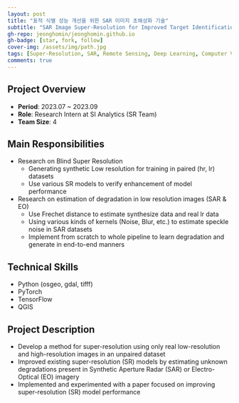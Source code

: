 ```yaml
---
layout: post
title: "표적 식별 성능 개선을 위한 SAR 이미지 초해상화 기술"
subtitle: "SAR Image Super-Resolution for Improved Target Identification"
gh-repo: jeonghomin/jeonghomin.github.io
gh-badge: [star, fork, follow]
cover-img: /assets/img/path.jpg
tags: [Super-Resolution, SAR, Remote Sensing, Deep Learning, Computer Vision]
comments: true
---
```


## Project Overview
- **Period**: 2023.07 ~ 2023.09
- **Role**: Research Intern at SI Analytics (SR Team)
- **Team Size**: 4

## Main Responsibilities
- Research on Blind Super Resolution
  - Generating synthetic Low resolution for training in paired (hr, lr) datasets
  - Use various SR models to verify enhancement of model performance
- Research on estimation of degradation in low resolution images (SAR & EO)
  - Use Frechet distance to estimate synthesize data and real lr data
  - Using various kinds of kernels (Noise, Blur, etc.) to estimate speckle noise in SAR datasets
  - Implement from scratch to whole pipeline to learn degradation and generate in end-to-end manners

## Technical Skills
- Python (osgeo, gdal, tifff)
- PyTorch
- TensorFlow
- QGIS

## Project Description
- Develop a method for super-resolution using only real low-resolution and high-resolution images in an unpaired dataset
- Improved existing super-resolution (SR) models by estimating unknown degradations present in Synthetic Aperture Radar (SAR) or Electro-Optical (EO) imagery
- Implemented and experimented with a paper focused on improving super-resolution (SR) model performance
